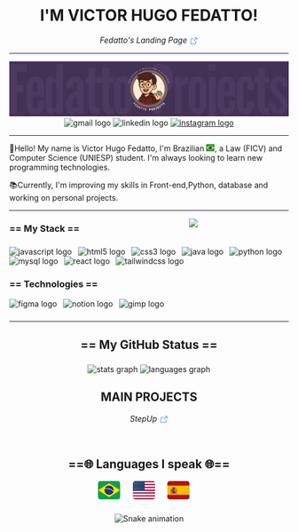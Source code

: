 <h1 align="center">I'M VICTOR HUGO FEDATTO!</h1>

<p align="center">
  <i>
    <a href="https://mylink.com" target="_blank" style="text-decoration: none;">
      Fedatto's Landing Page <img src="assets/icons/arrow-square-out.png" alt="link" style="vertical-align: middle; width:16px;" />
    </a>
  </i>
</p>

---

<img src="assets/banner/banner-fp3.jpg" alt="banner principal do perfil">

<div align="center">
  <img src="https://img.shields.io/static/v1?message=Gmail&logo=gmail&label=&color=D14836&logoColor=white&labelColor=&style=for-the-badge" width="105" alt="gmail logo"  />
  <img src="https://img.shields.io/static/v1?message=LinkedIn&logo=linkedin&label=&color=0077B5&logoColor=white&labelColor=&style=for-the-badge" width="110" alt="linkedin logo"  />
  <a href="https://www.instagram.com/fedatto_code/" target="_blank">
    <img src="https://img.shields.io/static/v1?message=Instagram&logo=instagram&label=&color=E4405F&logoColor=white&labelColor=&style=for-the-badge" width="150" alt="instagram logo"  />
  </a>
</div>

---

👋Hello! My name is Victor Hugo Fedatto, I'm Brazilian <img src="assets/idiomas/br.svg" width="15" alt="brazil"  />, a Law (FICV) and Computer Science (UNIESP) student. I'm always looking to learn new programming technologies.

📚Currently, I'm improving my skills in Front-end,Python, database and working on personal projects.

---

<img align="right" width="180" src="assets/gif/dattus-pc.gif"  />

<h3 align="left">== My Stack ==</h3>

###

<div align="left">
  <img src="https://cdn.jsdelivr.net/gh/devicons/devicon/icons/javascript/javascript-original.svg" width="30" alt="javascript logo"  />
  <img width="3" />
  <img src="https://cdn.jsdelivr.net/gh/devicons/devicon/icons/html5/html5-original.svg" width="30" alt="html5 logo"  />
  <img width="3" />
  <img src="https://cdn.jsdelivr.net/gh/devicons/devicon/icons/css3/css3-original.svg" width="30" alt="css3 logo"  />
  <img width="3" />
  <img src="https://cdn.jsdelivr.net/gh/devicons/devicon/icons/java/java-original.svg" width="30" alt="java logo"  />
  <img width="3" />
  <img src="https://cdn.jsdelivr.net/gh/devicons/devicon/icons/python/python-original.svg" width="30" alt="python logo"  />
  <img width="3" />
  <img src="https://cdn.jsdelivr.net/gh/devicons/devicon/icons/mysql/mysql-original.svg" width="30" alt="mysql logo"  />
  <img width="3" />
  <img src="https://cdn.jsdelivr.net/gh/devicons/devicon/icons/react/react-original.svg" width="30" alt="react logo"  />
  <img width="3" />
  <img src="https://cdn.simpleicons.org/tailwindcss/06B6D4" width="30" alt="tailwindcss logo"  />
</div>

<h3 align="left">== Technologies ==</h3>

<div align="left">
  <img src="https://cdn.jsdelivr.net/gh/devicons/devicon/icons/figma/figma-original.svg" width="30" alt="figma logo"  />
  <img width="3" />
  <img src="https://cdn.jsdelivr.net/gh/devicons/devicon/icons/notion/notion-original.svg" width="30" alt="notion logo"  />
  <img width="3" />
  <img src="https://cdn.jsdelivr.net/gh/devicons/devicon/icons/gimp/gimp-original.svg" width="30" alt="gimp logo"  />
</div>

###

---

<h2 align="center">== My GitHub Status ==</h2>

###

<div align="center">
  <img src="https://github-readme-stats.vercel.app/api?username=vhfedatto&hide_title=false&hide_rank=false&show_icons=true&include_all_commits=true&count_private=true&disable_animations=false&theme=tokyonight&locale=en&hide_border=false&order=1" height="185" width="430" alt="stats graph"  />
  <!--<img src="https://github-readme-streak-stats.herokuapp.com?user=vhfedatto&locale=en&mode=daily&theme=tokyonight&hide_border=false&border_radius=5&order=3" height="185"  alt="streak graph"  />-->
  <img src="https://github-readme-stats.vercel.app/api/top-langs?username=vhfedatto&locale=en&hide_title=false&layout=compact&card_width=320&langs_count=5&theme=tokyonight&hide_border=false&order=2" height="185" width="350" alt="languages graph"  /> <!--<br>-->
</div>

###

<h2 align="center">MAIN PROJECTS</h2>

<p align="center">
  <i>
    <a href="https://github.com/vhfedatto/pjt-Stepup" target="_blank" style="text-decoration: none;">
      StepUp <img src="assets/icons/arrow-square-out.png" alt="link" style="vertical-align: middle; width:16px;" />
    </a>
    <!--<a href="https://mylink.com" target="_blank" style="text-decoration: none;">
      CodeScore <img src="assets/icons/arrow-square-out.png" alt="link" style="vertical-align: middle; width:16px;" />
    </a>
    <a href="https://mylink.com" target="_blank" style="text-decoration: none;">
      GerenciALL <img src="assets/icons/arrow-square-out.png" alt="link" style="vertical-align: middle; width:16px;" />
    </a>-->
  </i>
</p><br>

###

<h2 align="center">==🌐 Languages I speak 🌐==</h2>
<div align="center">
  <img src="assets/idiomas/br.svg" width="40" alt="brazil"  />
  <img width="15" />
  <img src="assets/idiomas/us.svg" width="40" alt="united states"  />
  <img width="15" />
  <img src="assets/idiomas/es.svg" width="40" alt="spain"  />
  <img width="15" />
  <!--<img src="assets/idiomas/ge.svg" height="40" alt="germany"  />-->
</div>

###

<div align="center"> 
  <img src="https://raw.githubusercontent.com/vhfedatto/vhfedatto/output/snake.svg" alt="Snake animation"/>
</div>

